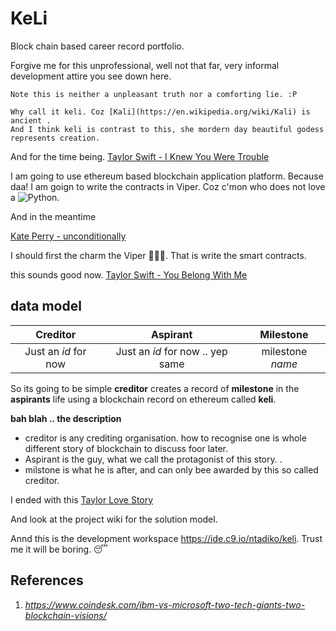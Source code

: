 # KeLi
Block chain based career record portfolio.

Forgive me for this unprofessional, well not that far, very informal development attire you see down here.

```
Note this is neither a unpleasant truth nor a comforting lie. :P

Why call it keli. Coz [Kali](https://en.wikipedia.org/wiki/Kali) is ancient .
And I think keli is contrast to this, she mordern day beautiful godess represents creation.
```
And for the time being. [Taylor Swift - I Knew You Were Trouble](https://www.youtube.com/watch?v=vNoKguSdy4Y)

I am  going to use ethereum based blockchain application platform. Because daa! I am goign to write the contracts in Viper. Coz c'mon who does not love a ![Python](https://www.python.org/static/img/python-logo.png).

And in the meantime 

[Kate Perry - unconditionally](https://www.youtube.com/watch?v=XjwZAa2EjKA)

I should first the charm the Viper :saxophone::man_with_turban:. That is write the smart contracts.

this sounds good now. [Taylor Swift - You Belong With Me](https://www.youtube.com/watch?v=VuNIsY6JdUw)
## data model
Creditor|Aspirant|Milestone|
:-:|:-:|:-:
Just an _id_ for now|Just an _id_ for now .. yep same|milestone _name_|

So its going to be simple **creditor** creates a record of **milestone** in the **aspirants** life using a blockchain record
on ethereum called **keli**.

**bah blah .. the description**
* creditor is any crediting organisation. how to recognise one is whole different story of blockchain to discuss foor later.
* Aspirant is the guy, what we call the protagonist of this story. .
* milstone is what he is after, and can only bee awarded by this so called creditor.

I ended with this [Taylor Love Story](https://www.youtube.com/watch?v=8xg3vE8Ie_E)

And look at the project wiki for the solution model.

Annd this is the development workspace https://ide.c9.io/ntadiko/keli. Trust me it will be boring. :sleeping:

## References
1. _https://www.coindesk.com/ibm-vs-microsoft-two-tech-giants-two-blockchain-visions/_
